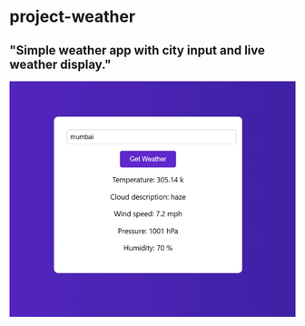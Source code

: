 # project-weather
<h2> "Simple weather app with city input and live weather display."</h2>
<p>
  <img src="weather.png" >
</p> 
